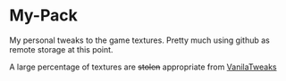 # My-Pack
My personal tweaks to the game textures.  Pretty much using github as remote storage at this point.

A large percentage of textures are ~~stolen~~ appropriate from [VanilaTweaks](https://vanillatweaks.net/)
